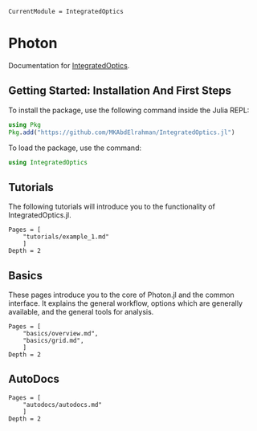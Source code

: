 ```@meta
CurrentModule = IntegratedOptics
```

# Photon

Documentation for [IntegratedOptics](https://github.com/MKAbdElrahman/IntegratedOptics.jl).


## Getting Started: Installation And First Steps
To install the package, use the following command inside the Julia REPL:
```julia
using Pkg
Pkg.add("https://github.com/MKAbdElrahman/IntegratedOptics.jl")
```

To load the package, use the command:

```julia
using IntegratedOptics
```
## Tutorials

The following tutorials will introduce you to the functionality of
IntegratedOptics.jl.

```@contents
Pages = [
    "tutorials/example_1.md"
    ]
Depth = 2
```

## Basics
These pages introduce you to the core of Photon.jl and the common
interface. It explains the general workflow, options which are generally available,
and the general tools for analysis.

```@contents
Pages = [
    "basics/overview.md",
    "basics/grid.md",
    ]
Depth = 2
```


## AutoDocs

```@contents
Pages = [
    "autodocs/autodocs.md"
    ]
Depth = 2
```

